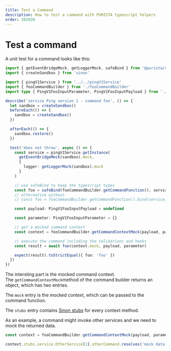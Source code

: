 ```yaml
---
title: Test a Command
description: How to test a command with PURISTA typescript helpers
order: 202020
---
```


# Test a command

A unit test for a command looks like this:

```typescript
import { getEventBridgeMock, getLoggerMock, safeBind } from '@purista/core'
import { createSandbox } from 'sinon'

import { pingV1Service } from '../../pingV1Service'
import { fooCommandBuilder } from './fooCommandBuilder'
import type { PingV1FooInputParameter, PingV1FooInputPayload } from './types'

describe('service Ping version 1 - command foo', () => {
  let sandbox = createSandbox()
  beforeEach(() => {
    sandbox = createSandbox()
  })

  afterEach(() => {
    sandbox.restore()
  })

  test('does not throw', async () => {
    const service = pingV1Service.getInstance(
      getEventBridgeMock(sandbox).mock, 
      { 
        logger: getLoggerMock(sandbox).mock 
      }
    )

    // use safeBind to keep the typescript types
    const foo = safeBind(fooCommandBuilder.getCommandFunction(), service)
    // alternative without
    // const foo = fooCommandBuilder.getCommandFunction().bind(service)

    const payload: PingV1FooInputPayload = undefined

    const parameter: PingV1FooInputParameter = {}

    // get a mocked command context
    const context = fooCommandBuilder.getCommandContextMock(payload, parameter, sandbox)

    // execute the command including the validations and hooks
    const result = await foo(context.mock, payload, parameter)

    expect(result).toStrictEqual({ foo: 'foo' })
  })
})
```


The intersting part is the mocked command context.  
The `getCommandContextMock`method of the command builder returns an object, which has two entries.

The `mock` entry is the mocked context, which can be passed to the command function.

The `stubs` entry contains [Sinon stubs](https://sinonjs.org/releases/latest/stubs/) for every context method.  

As an example, a command might invoke other services and we need to mock the returned data.

```typescript
const context = fooCommandBuilder.getCommandContextMock(payload, parameter, sandbox)

context.stubs.service.OtherService[1].otherCommand.resolves('mock data')
```
